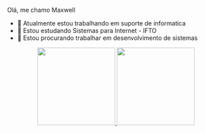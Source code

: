Olá, me chamo Maxwell


- 🔭 Atualmente estou trabalhando em suporte de informatica
- 🌱 Estou estudando Sistemas para Internet - IFTO
- 👯 Estou procurando trabalhar em desenvolvimento de sistemas


<div align="center">
  <a href="https://github.com/rafaballerini">
  <img height="180em" src="https://github-readme-stats.vercel.app/api?username=Maxwell-Alexander&show_icons=true&theme=dark&include_all_commits=true&count_private=true"/>
  <img height="180em" src="https://github-readme-stats.vercel.app/api/top-langs/?username=Maxwell-Alexander&layout=compact&langs_count=7&theme=dark"/>
</div>
